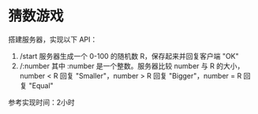猜数游戏
=

搭建服务器，实现以下 API：

1. /start 服务器生成一个 0-100 的随机数 R，保存起来并回复客户端 "OK"
1. /:number 其中 :number 是一个整数。服务器比较 number 与 R 的大小，number < R 回复 "Smaller"，number > R 回复 "Bigger"，number = R 回复 "Equal"

参考实现时间：2小时